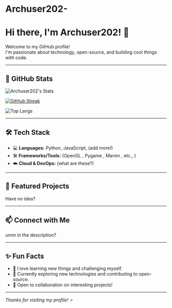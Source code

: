 # Archuser202-

# Hi there, I'm Archuser202! 👋

Welcome to my GitHub profile!  
I'm passionate about technology, open-source, and building cool things with code.

---

## 🚀 GitHub Stats

![Archuser202's Stats](https://github-readme-stats.vercel.app/api?username=Archuser202&theme=catppuccin_mocha&show_icons=true&hide_border=true&count_private=true)

[![GitHub Streak](https://streak-stats.demolab.com/?user=Archuser202)](https://git.io/streak-stats)

![Top Langs](https://github-readme-stats.vercel.app/api/top-langs/?username=Archuser202&layout=compact&theme=catppuccin_mocha&hide_border=true)

---

## 🛠️ Tech Stack

<!-- Add your favorite tools, languages, or technologies here -->
- 💻 **Languages:** Python, JavaScript, (add more!)
- 🛠️ **Frameworks/Tools:** (OpenGL , Pygame , Manim , etc., )
- ☁️ **Cloud & DevOps:** (what are these?)

---

## 🌟 Featured Projects

<!-- Highlight a few repos or projects here -->
Have no idea?

---

## 📫 Connect with Me

<!-- Add your social links or contact methods here -->
umm in the description?

---

## ✨ Fun Facts

- 🧩 I love learning new things and challenging myself.
- 🌱 Currently exploring new technologies and contributing to open-source.
- 🤝 Open to collaboration on interesting projects!

---

_Thanks for visiting my profile! ⭐️_
